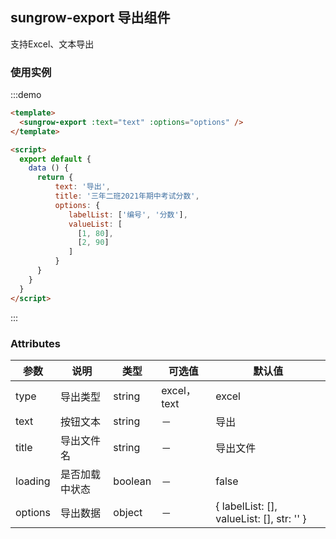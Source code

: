 ## sungrow-export 导出组件
支持Excel、文本导出

### 使用实例
:::demo
```html
<template>
  <sungrow-export :text="text" :options="options" />
</template>

<script>
  export default {
    data () {
      return {
          text: '导出',
          title: '三年二班2021年期中考试分数',
          options: {
             labelList: ['编号', '分数'],
             valueList: [
               [1, 80],
               [2, 90]
             ]
          }
      }
    }
  }
</script>

```
:::

### Attributes
| 参数          | 说明    | 类型      | 可选值       | 默认值   |
|---- |--- |---- |-------------  |-------- |
| type | 导出类型  | string  |   excel，text            |    excel     |
| text | 按钮文本  | string  |   －            |    导出     |
| title | 导出文件名  | string  |   －            |    导出文件     |
| loading | 是否加载中状态  | boolean  |   －            |    false     |
| options | 导出数据  | object  |   －            |    { labelList: [], valueList: [], str: '' }     |

